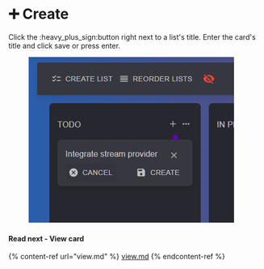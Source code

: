 # ➕ Create

Click the :heavy\_plus\_sign:button right next to a list's title. Enter the card's title and click save or press enter.



<figure><img src="../../.gitbook/assets/create-card.png" alt=""><figcaption></figcaption></figure>

#### Read next - View card

{% content-ref url="view.md" %}
[view.md](view.md)
{% endcontent-ref %}
